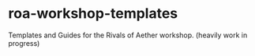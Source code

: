 # roa-workshop-templates
Templates and Guides for the Rivals of Aether workshop. (heavily work in progress)

